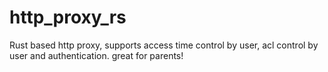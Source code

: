 # http_proxy_rs
Rust based http proxy, supports access time control by user, acl control by user and authentication. great for parents!
